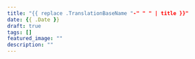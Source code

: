 ```yaml
---
title: "{{ replace .TranslationBaseName "-" " " | title }}"
date: {{ .Date }}
draft: true
tags: []
featured_image: ""
description: ""
---
```


